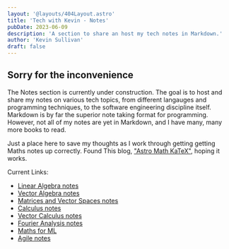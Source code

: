 ```yaml
---
layout: '@layouts/404Layout.astro'
title: 'Tech with Kevin - Notes'
pubDate: 2023-06-09
description: 'A section to share an host my tech notes in Markdown.'
author: 'Kevin Sullivan'
draft: false
---
```

## Sorry for the inconvenience

The Notes section is currently under construction. The goal is to host and share my notes on various tech topics, from different langauges and programming techniques, to the software engineering discipline itself. Markdown is by far the superior note taking format for programming. However, not all of my notes are yet in Markdown, and I have many, many more books to read.

Just a place here to save my thoughts as I work through getting getting Maths notes up correctly. Found This blog, ["Astro Math KaTeX"](https://ileumas.com/writing/2022/03/astro-math-katex/), hoping it works. 

Current Links:
+ [Linear Algebra notes](/notes/maths/linear-algebra)
+ [Vector Algebra notes](/notes/maths/vector-algebra)
+ [Matrices and Vector Spaces  notes](/notes/maths/vector-spaces)
+ [Calculus notes](/notes/maths/calculus)
+ [Vector Calculus notes](/notes/maths/vector-calculus)
+ [Fourier Analysis notes](/notes/maths/fourier-analysis)
+ [Maths for ML](/notes/maths/maths-for-ml)
+ [Agile notes](/notes/software-engineering/agile-good-hype-ugly)